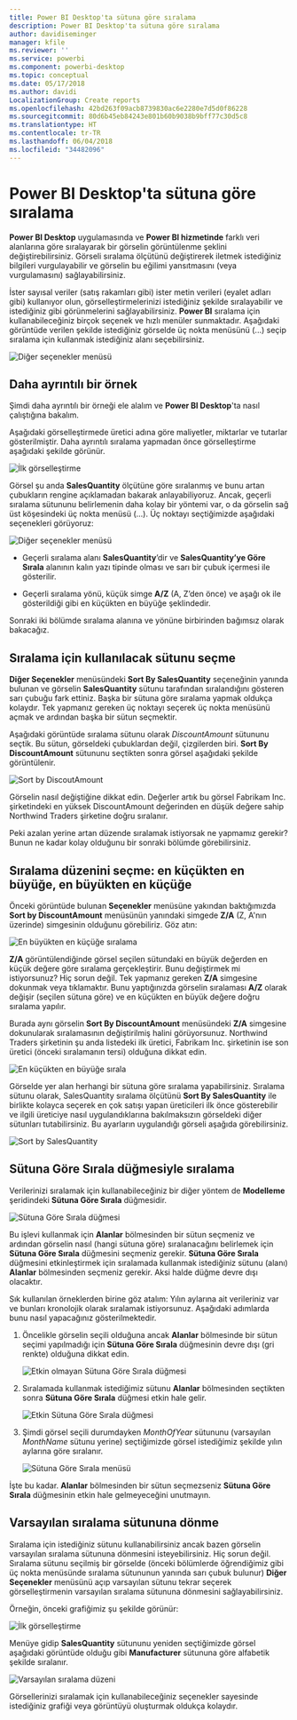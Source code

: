 ```yaml
---
title: Power BI Desktop'ta sütuna göre sıralama
description: Power BI Desktop'ta sütuna göre sıralama
author: davidiseminger
manager: kfile
ms.reviewer: ''
ms.service: powerbi
ms.component: powerbi-desktop
ms.topic: conceptual
ms.date: 05/17/2018
ms.author: davidi
LocalizationGroup: Create reports
ms.openlocfilehash: 42bd263f09acb8739830ac6e2280e7d5d0f86228
ms.sourcegitcommit: 80d6b45eb84243e801b60b9038b9bff77c30d5c8
ms.translationtype: HT
ms.contentlocale: tr-TR
ms.lasthandoff: 06/04/2018
ms.locfileid: "34482096"
---
```

# <a name="sort-by-column-in-power-bi-desktop"></a>Power BI Desktop'ta sütuna göre sıralama
**Power BI Desktop** uygulamasında ve **Power BI hizmetinde** farklı veri alanlarına göre sıralayarak bir görselin görüntülenme şeklini değiştirebilirsiniz. Görseli sıralama ölçütünü değiştirerek iletmek istediğiniz bilgileri vurgulayabilir ve görselin bu eğilimi yansıtmasını (veya vurgulamasını) sağlayabilirsiniz.

İster sayısal veriler (satış rakamları gibi) ister metin verileri (eyalet adları gibi) kullanıyor olun, görselleştirmelerinizi istediğiniz şekilde sıralayabilir ve istediğiniz gibi görünmelerini sağlayabilirsiniz.  **Power BI** sıralama için kullanabileceğiniz birçok seçenek ve hızlı menüler sunmaktadır. Aşağıdaki görüntüde verilen şekilde istediğiniz görselde üç nokta menüsünü (...) seçip sıralama için kullanmak istediğiniz alanı seçebilirsiniz.

![Diğer seçenekler menüsü](media/desktop-sort-by-column/sortbycolumn_2.png)

## <a name="more-depth-and-an-example"></a>Daha ayrıntılı bir örnek
Şimdi daha ayrıntılı bir örneği ele alalım ve **Power BI Desktop**'ta nasıl çalıştığına bakalım.

Aşağıdaki görselleştirmede üretici adına göre maliyetler, miktarlar ve tutarlar gösterilmiştir. Daha ayrıntılı sıralama yapmadan önce görselleştirme aşağıdaki şekilde görünür.

![İlk görselleştirme](media/desktop-sort-by-column/sortbycolumn_1.png)

Görsel şu anda **SalesQuantity** ölçütüne göre sıralanmış ve bunu artan çubukların rengine açıklamadan bakarak anlayabiliyoruz. Ancak, geçerli sıralama sütununu belirlemenin daha kolay bir yöntemi var, o da görselin sağ üst köşesindeki üç nokta menüsü (...). Üç noktayı seçtiğimizde aşağıdaki seçenekleri görüyoruz:

![Diğer seçenekler menüsü](media/desktop-sort-by-column/sortbycolumn_2.png)

* Geçerli sıralama alanı **SalesQuantity**’dir ve **SalesQuantity’ye Göre Sırala** alanının kalın yazı tipinde olması ve sarı bir çubuk içermesi ile gösterilir. 

* Geçerli sıralama yönü, küçük simge **A/Z** (A, Z’den önce) ve aşağı ok ile gösterildiği gibi en küçükten en büyüğe şeklindedir.

Sonraki iki bölümde sıralama alanına ve yönüne birbirinden bağımsız olarak bakacağız.

## <a name="selecting-which-column-to-use-for-sorting"></a>Sıralama için kullanılacak sütunu seçme
**Diğer Seçenekler** menüsündeki **Sort By SalesQuantity** seçeneğinin yanında bulunan ve görselin **SalesQuantity** sütunu tarafından sıralandığını gösteren sarı çubuğu fark ettiniz. Başka bir sütuna göre sıralama yapmak oldukça kolaydır. Tek yapmanız gereken üç noktayı seçerek üç nokta menüsünü açmak ve ardından başka bir sütun seçmektir.

Aşağıdaki görüntüde sıralama sütunu olarak *DiscountAmount* sütununu seçtik. Bu sütun, görseldeki çubuklardan değil, çizgilerden biri. **Sort By DiscountAmount** sütununu seçtikten sonra görsel aşağıdaki şekilde görüntülenir.

![Sort by DiscoutAmount](media/desktop-sort-by-column/sortbycolumn_3.png)

Görselin nasıl değiştiğine dikkat edin. Değerler artık bu görsel Fabrikam Inc. şirketindeki en yüksek DiscountAmount değerinden en düşük değere sahip Northwind Traders şirketine doğru sıralanır. 

Peki azalan yerine artan düzende sıralamak istiyorsak ne yapmamız gerekir? Bunun ne kadar kolay olduğunu bir sonraki bölümde görebilirsiniz.

## <a name="selecting-the-sort-order---smallest-to-largest-largest-to-smallest"></a>Sıralama düzenini seçme: en küçükten en büyüğe, en büyükten en küçüğe
Önceki görüntüde bulunan **Seçenekler** menüsüne yakından baktığımızda **Sort by DiscountAmount** menüsünün yanındaki simgede **Z/A** (Z, A'nın üzerinde) simgesinin olduğunu görebiliriz. Göz atın:

![En büyükten en küçüğe sıralama](media/desktop-sort-by-column/sortbycolumn_4.png)

**Z/A** görüntülendiğinde görsel seçilen sütundaki en büyük değerden en küçük değere göre sıralama gerçekleştirir. Bunu değiştirmek mi istiyorsunuz? Hiç sorun değil. Tek yapmanız gereken **Z/A** simgesine dokunmak veya tıklamaktır. Bunu yaptığınızda görselin sıralaması **A/Z** olarak değişir (seçilen sütuna göre) ve en küçükten en büyük değere doğru sıralama yapılır.

Burada aynı görselin **Sort By DiscountAmount** menüsündeki **Z/A** simgesine dokunularak sıralamasının değiştirilmiş halini görüyorsunuz. Northwind Traders şirketinin şu anda listedeki ilk üretici, Fabrikam Inc. şirketinin ise son üretici (önceki sıralamanın tersi) olduğuna dikkat edin.

![En küçükten en büyüğe sırala](media/desktop-sort-by-column/sortbycolumn_5.png)

Görselde yer alan herhangi bir sütuna göre sıralama yapabilirsiniz. Sıralama sütunu olarak, SalesQuantity sıralama ölçütünü **Sort By SalesQuantity** ile birlikte kolayca seçerek en çok satışı yapan üreticileri ilk önce gösterebilir ve ilgili üreticiye nasıl uygulandıklarına bakılmaksızın görseldeki diğer sütunları tutabilirsiniz. Bu ayarların uygulandığı görseli aşağıda görebilirsiniz.

![Sort by SalesQuantity](media/desktop-sort-by-column/sortbycolumn_6.png)

## <a name="sort-using-the-sort-by-column-button"></a>Sütuna Göre Sırala düğmesiyle sıralama
Verilerinizi sıralamak için kullanabileceğiniz bir diğer yöntem de **Modelleme** şeridindeki **Sütuna Göre Sırala** düğmesidir.

![Sütuna Göre Sırala düğmesi](media/desktop-sort-by-column/sortbycolumn_8.png)

Bu işlevi kullanmak için **Alanlar** bölmesinden bir sütun seçmeniz ve ardından görselin nasıl (hangi sütuna göre) sıralanacağını belirlemek için **Sütuna Göre Sırala** düğmesini seçmeniz gerekir. **Sütuna Göre Sırala** düğmesini etkinleştirmek için sıralamada kullanmak istediğiniz sütunu (alanı) **Alanlar** bölmesinden seçmeniz gerekir. Aksi halde düğme devre dışı olacaktır.

Sık kullanılan örneklerden birine göz atalım: Yılın aylarına ait verileriniz var ve bunları kronolojik olarak sıralamak istiyorsunuz. Aşağıdaki adımlarda bunu nasıl yapacağınız gösterilmektedir.

1. Öncelikle görselin seçili olduğuna ancak **Alanlar** bölmesinde bir sütun seçimi yapılmadığı için **Sütuna Göre Sırala** düğmesinin devre dışı (gri renkte) olduğuna dikkat edin.
   
   ![Etkin olmayan Sütuna Göre Sırala düğmesi](media/desktop-sort-by-column/sortbycolumn_9.png)

2. Sıralamada kullanmak istediğimiz sütunu **Alanlar** bölmesinden seçtikten sonra **Sütuna Göre Sırala** düğmesi etkin hale gelir.
   
   ![Etkin Sütuna Göre Sırala düğmesi](media/desktop-sort-by-column/sortbycolumn_10.png)
3. Şimdi görsel seçili durumdayken *MonthOfYear* sütununu (varsayılan *MonthName* sütunu yerine) seçtiğimizde görsel istediğimiz şekilde yılın aylarına göre sıralanır.
   
   ![Sütuna Göre Sırala menüsü](media/desktop-sort-by-column/sortbycolumn_11.png)

İşte bu kadar. **Alanlar** bölmesinden bir sütun seçmezseniz **Sütuna Göre Sırala** düğmesinin etkin hale gelmeyeceğini unutmayın.

## <a name="getting-back-to-default-column-for-sorting"></a>Varsayılan sıralama sütununa dönme
Sıralama için istediğiniz sütunu kullanabilirsiniz ancak bazen görselin varsayılan sıralama sütununa dönmesini isteyebilirsiniz. Hiç sorun değil. Sıralama sütunu seçilmiş bir görselde (önceki bölümlerde öğrendiğimiz gibi üç nokta menüsünde sıralama sütununun yanında sarı çubuk bulunur) **Diğer Seçenekler** menüsünü açıp varsayılan sütunu tekrar seçerek görselleştirmenin varsayılan sıralama sütununa dönmesini sağlayabilirsiniz.

Örneğin, önceki grafiğimiz şu şekilde görünür:

![İlk görselleştirme](media/desktop-sort-by-column/sortbycolumn_6.png)

Menüye gidip **SalesQuantity** sütununu yeniden seçtiğimizde görsel aşağıdaki görüntüde olduğu gibi **Manufacturer** sütununa göre alfabetik şekilde sıralanır.

![Varsayılan sıralama düzeni](media/desktop-sort-by-column/sortbycolumn_7.png)

Görsellerinizi sıralamak için kullanabileceğiniz seçenekler sayesinde istediğiniz grafiği veya görüntüyü oluşturmak oldukça kolaydır.

